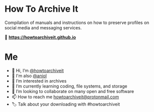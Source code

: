 # How To Archive It
Compilation of manuals and instructions on how to preserve profiles on social media and messaging services.

🔗 **https://howtoarchiveit.github.io**

# Me
- 👋 Hi, I’m [@howtoarchiveit](https://github.com/howtoarchiveit/)
- 👥 I'm also [@aniol](https://github.com/aniol/)
- 👀 I’m interested in archives
- 🌱 I’m currently learning coding, file systems, and storage
- 💞️ I’m looking to collaborate on many open and free software
- 📫 How to reach me howtoarchiveit@protonmail.com
- 🏷 Talk about your downloading with #howtoarchiveit
